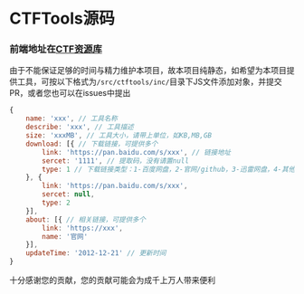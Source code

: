 # CTFTools源码

### 前端地址在[CTF资源库](https://www.ctftools.com)

由于不能保证足够的时间与精力维护本项目，故本项目纯静态，如希望为本项目提供工具，可按以下格式为`/src/ctftools/inc/`目录下JS文件添加对象，并提交PR，或者您也可以在issues中提出

```js
{
	name: 'xxx', // 工具名称
	describe: 'xxx', // 工具描述
	size: 'xxxMB', // 工具大小，请带上单位，如KB,MB,GB
	download: [{ // 下载链接，可提供多个
		link: 'https://pan.baidu.com/s/xxx', // 链接地址
		sercet: '1111', // 提取码，没有请置null
		type: 1 // 下载链接类型：1-百度网盘，2-官网/github，3-迅雷网盘，4-其他
	}, {
		link: 'https://pan.baidu.com/s/xxx',
		sercet: null,
		type: 2
	}],
	about: [{ // 相关链接，可提供多个
		link: 'https://xxx',
		name: '官网'
	}],
	updateTime: '2012-12-21' // 更新时间
}
```

十分感谢您的贡献，您的贡献可能会为成千上万人带来便利
